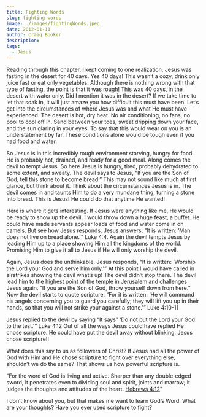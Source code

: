 ```yaml
---
title: Fighting Words
slug: fighting-words
image: ./images/fightingWords.jpeg
date: 2012-01-11
author: Craig Booker
description:
tags:
  - Jesus
---
```


Reading through this chapter, I kept coming to one realization. Jesus was fasting in the desert for 40 days. Yes 40 days! This wasn’t a cozy, drink only juice fast or eat only vegetables. Although there is nothing wrong with that type of fasting, the point is that it was rough! This was 40 days, in the desert with water only. Did I mention it was in the desert? If we take time to let that soak in, it will just amaze you how difficult this must have been. Let’s get into the circumstances of where Jesus was and what He must have experienced. The desert is hot, dry heat. No air conditioning, no fans, no pool to cool off in. Sand between your toes, sweat dripping down your face, and the sun glaring in your eyes. To say that this would wear on you is an understatement by far. These conditions alone would be tough even if you had food and water.

So Jesus is in this incredibly rough environment starving, hungry for food. He is probably hot, drained, and ready for a good meal. Along comes the devil to tempt Jesus. So here Jesus is hungry, tired, probably dehydrated to some extent, and sweaty. The devil says to Jesus, “If you are the Son of God, tell this stone to become bread.” This may not sound like much at first glance, but think about it. Think about the circumstances Jesus is in. The devil comes in and taunts Him to do a very mundane thing, turning a stone into bread. This is Jesus! He could do that anytime He wanted!

Here is where it gets interesting. If Jesus were anything like me, He would be ready to show up the devil. I would throw down a huge feast, a buffet. He could have made servants appear loads of food and water come in on camels. But see how Jesus responds. Jesus answers, “It is written: ‘Man does not live on bread alone.'” Luke 4:4. Again the devil tempts Jesus by leading Him up to a place showing Him all the kingdoms of the world. Promising Him to give it all to Jesus if He will only worship the devil.

Again, Jesus does the unthinkable. Jesus responds, “It is written: ‘Worship the Lord your God and serve him only.'” At this point I would have called in airstrikes showing the devil what’s up! The devil didn’t stop there. The devil lead him to the highest point of the temple in Jerusalem and challenges Jesus again. “If you are the Son of God, throw yourself down from here.” Now the devil starts to quote scripture. “For it is written: ‘He will command his angels concerning you to guard you carefully; they will lift you up in their hands, so that you will not strike your against a stone.'” Luke 4:10-11

Jesus replied to the devil by saying “It says” ‘Do not put the Lord your God to the test.'” Luke 4.12 Out of all the ways Jesus could have replied He chose scripture. He could have put the devil away without blinking. Jesus chose scripture!!

What does this say to us as followers of Christ? If Jesus had all the power of God with Him and He chose scripture to fight over everything else, shouldn’t we do the same? That shows us how powerful scripture is.

“For the word of God is living and active. Sharper than any double‑edged sword, it penetrates even to dividing soul and spirit, joints and marrow; it judges the thoughts and attitudes of the heart. [Hebrews 4:12](http://bible.us/Heb4.12.NIV84)”

I don’t know about you, but that makes me want to learn God’s Word. What are your thoughts? Have you ever used scripture to fight?
